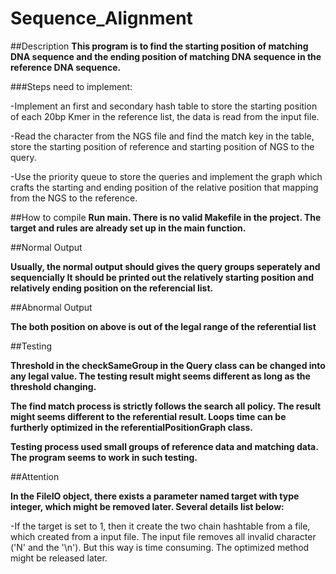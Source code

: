 # Sequence_Alignment


##Description
**This program is to find the starting position of matching DNA sequence and 
    the ending position of matching DNA sequence in the reference DNA sequence.**

###Steps need to implement:

-Implement an first and secondary hash table to store the starting
          position of each 20bp Kmer in the reference list, the data is read
          from the input file. 

-Read the character from the NGS file and find the match key in the 
          table, store the starting position of reference and starting position
          of NGS to the query. 

-Use the priority queue to store the queries and implement the graph 
          which crafts the starting and ending position of the relative position 
          that mapping from the NGS to the reference. 
 

##How to compile
**Run main. There is no valid Makefile in the project. 
    The target and rules are already set up in the main function.** 


##Normal Output

**Usually, the normal output should gives the query groups seperately and sequencially
    It should be printed out the relatively starting position and relatively ending
    position on the referencial list.**

##Abnormal Output

**The both position on above is out of the legal range of the referential list**
    

##Testing
    
**Threshold in the checkSameGroup in the Query class can be changed into any
    legal value. The testing result might seems different as long as the threshold
    changing.**
    
**The find match process is strictly follows the search all policy. The result 
    might seems different to the referential result. Loops time can be furtherly
    optimized in the referentialPositionGraph class.**
    
**Testing process used small groups of reference data and matching data. The 
    program seems to work in such testing.** 

##Attention

**In the FileIO object, there exists a parameter named target with type integer, 
    which might be removed later. Several details list below:**
    
-If the target is set to 1, then it create the two chain hashtable from
          a file, which created from a input file. The input file removes all 
          invalid character ('N' and the '\n'). But this way is time consuming. 
          The optimized method might be released later. 
          
        





